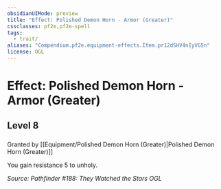 ```yaml
---
obsidianUIMode: preview
title: "Effect: Polished Demon Horn - Armor (Greater)"
cssclasses: pf2e,pf2e-spell
tags:
  - trait/
aliases: "Compendium.pf2e.equipment-effects.Item.pr12dSHV4nIyVG5n"
license: OGL
---
```

# Effect: Polished Demon Horn - Armor (Greater)
## Level 8
### 






Granted by [[Equipment/Polished Demon Horn (Greater)|Polished Demon Horn (Greater)]]

You gain resistance 5 to unholy.

*Source: Pathfinder #188: They Watched the Stars*
*OGL*